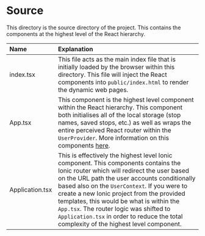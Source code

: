 # Source

This directory is the source directory of the project. This contains the
components at the highest level of the React hierarchy.

| Name            | Explanation                                                                                                                                                                                                                                                                                                                                                                                                                                                       |
|:----------------|:------------------------------------------------------------------------------------------------------------------------------------------------------------------------------------------------------------------------------------------------------------------------------------------------------------------------------------------------------------------------------------------------------------------------------------------------------------------|
| index.tsx       | This file acts as the main index file that is initially loaded by the browser within this directory. This file will inject the React components into `public/index.html` to render the dynamic web pages.                                                                                                                                                                                                                                                         |
| App.tsx         | This component is the highest level component within the React hierarchy. This component both initialises all of the local storage (stop names, saved stops, etc.) as well as wraps the entire perceived React router within the `UserProvider`. More information on this components [here](./providers/readme.md).                                                                                                                                               |
| Application.tsx | This is effectively the highest level Ionic component. This components contains the Ionic router which will redirect the user based on the URL path the user accounts conditionally based also on the `UserContext`. If you were to create a new Ionic project from the provided templates, this would be what is within the `App.tsx`. The router logic was shifted to `Application.tsx` in order to reduce the total complexity of the highest level component. |

